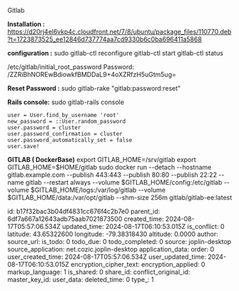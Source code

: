 Gitlab

**Installation :** 
https://d20rj4el6vkp4c.cloudfront.net/7/8/ubuntu/package_files/110770.deb?t=1723873525_ee12846d737774aa7cd9330b6c0ba696411a5868

**configuration :** 
sudo gitlab-ctl reconfigure
gitlab-ctl start
gitlab-ctl status

/etc/gitlab/initial_root_password
Password: /ZZRiBhNOREwBdiowkfBMDDaL9+4oXZRfzH5uGtm5ug=

**Reset Password :** 
sudo gitlab-rake "gitlab:password:reset"

**Rails console:**
sudo gitlab-rails console
```
user = User.find_by_username 'root'
new_password = ::User.random_password
user.password = cluster
user.password_confirmation = cluster
user.password_automatically_set = false
user.save!
```


**GITLAB  ( DockerBase)**
export GITLAB_HOME=/srv/gitlab
export GITLAB_HOME=$HOME/gitlab
sudo docker run --detach --hostname gitlab.example.com --publish 443:443 --publish 80:80 --publish 22:22 --name gitlab --restart always --volume $GITLAB_HOME/config:/etc/gitlab --volume $GITLAB_HOME/logs:/var/log/gitlab --volume $GITLAB_HOME/data:/var/opt/gitlab --shm-size 256m gitlab/gitlab-ee:latest


id: b17f32bac3b04df4831cc676f4c2b7e0
parent_id: 6df7a667a12643adb75aab7021873500
created_time: 2024-08-17T05:57:06.534Z
updated_time: 2024-08-17T06:10:53.015Z
is_conflict: 0
latitude: 43.65322600
longitude: -79.38318430
altitude: 0.0000
author: 
source_url: 
is_todo: 0
todo_due: 0
todo_completed: 0
source: joplin-desktop
source_application: net.cozic.joplin-desktop
application_data: 
order: 0
user_created_time: 2024-08-17T05:57:06.534Z
user_updated_time: 2024-08-17T06:10:53.015Z
encryption_cipher_text: 
encryption_applied: 0
markup_language: 1
is_shared: 0
share_id: 
conflict_original_id: 
master_key_id: 
user_data: 
deleted_time: 0
type_: 1